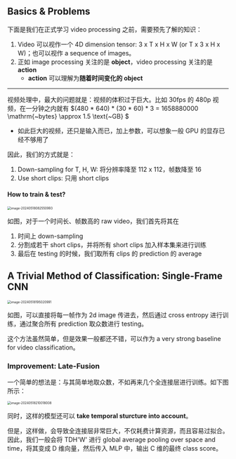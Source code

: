 
## Basics & Problems

下面是我们在正式学习 video processing 之前，需要预先了解的知识：

1. Video 可以视作一个 4D dimension tensor: 3 x T x H x W (or T x 3 x H x W)；也可以视作 a sequence of images。
2. 正如 image processing 关注的是 **object**，video processing 关注的是 **action**
    - **action** 可以理解为**随着时间变化的 object**

---

视频处理中，最大的问题就是：视频的体积过于巨大。比如 30fps 的 480p 视频，在一分钟之内就有 $(480 * 640) * (30 * 60) * 3 = 1658880000 \mathrm{~bytes} \approx 1.5 \text{~GB} $

- 如此巨大的视频，还只是输入而已，加上参数，可以想象一般 GPU 的显存已经不够用了

因此，我们的方式就是：

1. Down-sampling for T, H, W: 将分辨率降至 112 x 112，帧数降至 16
2. Use short clips: 只用 short clips

#### How to train & test?

<img src="https://gitlab.com/mtdickens1998/mtd-images/-/raw/main/img/2024/05/18_8_25_55_202405180825299.png" alt="image-20240518082550993" style="zoom: 50%;" />

如图，对于一个时间长、帧数高的 raw video，我们首先将其在

1. 时间上 down-sampling
2. 分割成若干 short clips，并将所有 short clips 加入样本集来进行训练
3. 最后在 testing 的时候，我们取所有 clips 的 prediction 的 average

## A Trivial Method of Classification: Single-Frame CNN

<img src="https://gitlab.com/mtdickens1998/mtd-images/-/raw/main/img/2024/05/18_19_50_32_202405181950464.png" alt="image-20240518195020991" style="zoom: 50%;" />

如图，可以直接将每一帧作为 2d image 传进去，然后通过 cross entropy 进行训练，通过聚合所有 prediction 取众数进行 testing。

这个方法虽然简单，但是效果一般都还不错，可以作为 a very strong baseline for video classification。

### Improvement: Late-Fusion

一个简单的想法是：与其简单地取众数，不如再来几个全连接层进行训练。如下图所示：

<img src="https://gitlab.com/mtdickens1998/mtd-images/-/raw/main/img/2024/05/18_21_0_20_202405182100533.png" alt="image-20240518210018008" style="zoom:50%;" />

同时，这样的模型还可以 **take temporal sturcture into account**。

但是，这样做，会导致全连接层非常巨大，不仅耗费计算资源，而且容易过拟合。因此，我们一般会将 TDH'W' 进行 global average pooling over space and time，将其变成 D 维向量，然后传入 MLP 中，输出 C 维的最终 class score。
